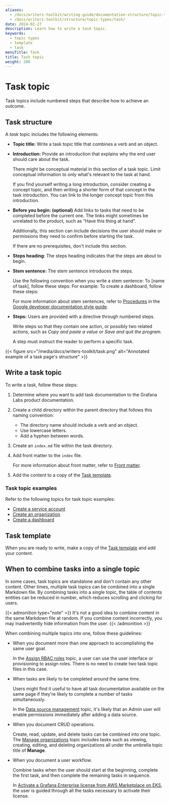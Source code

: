 ```yaml
---
aliases:
  - /docs/writers-toolkit/writing-guide/documentation-structure/topic-types/task
  - /docs/writers-toolkit/structure/topic-types/task/
date: 2024-02-27
description: Learn how to write a task topic.
keywords:
  - topic types
  - template
  - task
menuTitle: Task
title: Task topic
weight: 200
---
```


# Task topic

Task topics include numbered steps that describe how to achieve an outcome.

## Task structure

A _task_ topic includes the following elements:

- **Topic title:** Write a task topic title that combines a verb and an object.

- **Introduction:** Provide an introduction that explains why the end user should care about the task.

  There might be conceptual material in this section of a task topic. Limit conceptual information to only what's relevant to the task at hand.

  If you find yourself writing a long introduction, consider creating a concept topic, and then writing a shorter form of that concept in the task introduction.
  You can link to the longer concept topic from this introduction.

- **Before you begin: (optional)** Add links to tasks that need to be completed before the current one.
  The links might sometimes be unrelated to the product, such as “Have this thing at hand”.

  Additionally, this section can include decisions the user should make or permissions they need to confirm before starting the task.

  If there are no prerequisites, don't include this section.

- **Steps heading**: The steps heading indicates that the steps are about to begin.

- **Stem sentence:** The stem sentence introduces the steps.

  Use the following convention when you write a stem sentence: To [name of task], follow these steps:
  For example: To create a dashboard, follow these steps:

  For more information about stem sentences, refer to [Procedures](https://developers.google.com/style/procedures) in the [Google developer documentation style guide](https://developers.google.com/style).

- **Steps:** Users are provided with a directive through numbered steps.

  Write steps so that they contain one action, or possibly two related actions, such as _Copy and paste a value_ or _Save and quit the program._

  A step must instruct the reader to perform a specific task.

{{< figure src="/media/docs/writers-toolkit/task.png" alt="Annotated example of a task page's structure" >}}

## Write a task topic

To write a task, follow these steps:

1. Determine where you want to add task documentation to the Grafana Labs product documentation.
1. Create a child directory within the parent directory that follows this naming convention:

   - The directory name should include a verb and an object.
   - Use lowercase letters.
   - Add a hyphen between words.

1. Create an `index.md` file within the task directory.
1. Add front matter to the `index` file.

   For more information about front matter, refer to [Front matter](https://grafana.com/docs/writers-toolkit/write/front-matter/).

1. Add the content to a copy of the [Task template](https://github.com/grafana/writers-toolkit/blob/main/docs/static/templates/task-template.md).

### Task topic examples

Refer to the following topics for task topic examples:

- [Create a service account](https://grafana.com/docs/grafana/latest/administration/service-accounts/#create-a-service-account-in-grafana)
- [Create an organization](https://grafana.com/docs/grafana/latest/administration/organization-management/#create-an-organization)
- [Create a dashboard](https://grafana.com/docs/grafana/latest/dashboards/build-dashboards/create-dashboard/)

## Task template

When you are ready to write, make a copy of the [Task template](https://github.com/grafana/writers-toolkit/blob/main/docs/static/templates/task-template.md) and add your content.

## When to combine tasks into a single topic

In some cases, task topics are standalone and don't contain any other content.
Other times, multiple task topics can be combined into a single Markdown file.
By combining tasks into a single topic, the table of contents entities can be reduced in number, which reduces scrolling and clicking for users.

{{< admonition type="note" >}}
It's not a good idea to combine content in the same Markdown file at random.
If you combine content incorrectly, you may inadvertently hide information from the user.
{{< /admonition >}}

When combining multiple topics into one, follow these guidelines:

- When you document more than one approach to accomplishing the same user goal.

  In the [Assign RBAC roles](https://grafana.com/docs/grafana/latest/administration/roles-and-permissions/access-control/assign-rbac-roles/) topic, a user can use the user interface or provisioning to assign roles.
  There is no need to create two task topic files in this case.

- When tasks are likely to be completed around the same time.

  Users might find it useful to have all task documentation available on the same page if they're likely to complete a number of tasks simultaneously.

  <!-- vale Grafana.GoogleWill = NO -->
  <!-- This is talking about the future -->

  In the [Data source management](https://grafana.com/docs/grafana/latest/administration/data-source-management/) topic, it's likely that an Admin user will enable permissions immediately after adding a data source.

  <!-- vale Grafana.GoogleWill = YES -->

- When you document CRUD operations.

  Create, read, update, and delete tasks can be combined into one topic.
  The [Manage organizations](https://grafana.com/docs/grafana/latest/administration/organization-management/) topic includes tasks such as viewing, creating, editing, and deleting organizations all under the umbrella topic title of **Manage**.

- When you document a user workflow.

  Combine tasks when the user should start at the beginning, complete the first task, and then complete the remaining tasks in sequence.

  In [Activate a Grafana Enterprise license from AWS Marketplace on EKS](https://grafana.com/docs/grafana/latest/administration/enterprise-licensing/activate-aws-marketplace-license/activate-license-on-eks/), the user is guided through all the tasks necessary to activate their license.
